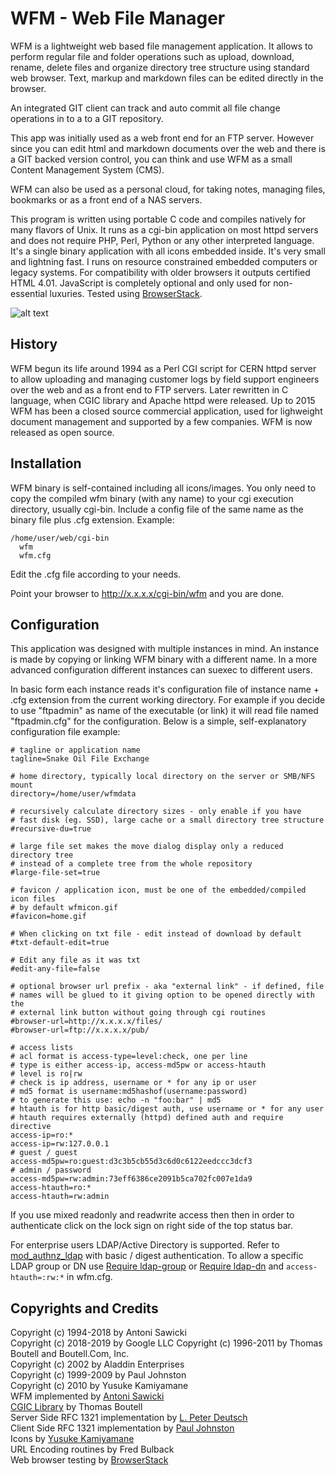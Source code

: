 # WFM - Web File Manager
WFM is a lightweight web based file management application. It allows to perform
regular file and folder operations such as upload, download, rename, delete files
and organize directory tree structure using standard web browser. Text, markup and
markdown files can be edited directly in the browser. 

An integrated GIT client can track and auto commit all file change operations
in to a to a GIT repository.

This app was initially used as a web front end for an FTP server. However since you
can edit html and markdown documents over the web and there is a GIT backed
version control, you can think and use WFM as a small Content Management System (CMS).

WFM can also be used as a personal cloud, for taking notes, managing files, bookmarks
or as a front end of a NAS servers.

This program is written using portable C code and compiles natively
for many flavors of Unix. It runs as a cgi-bin application on most httpd servers
and does not require PHP, Perl, Python or any other interpreted language. It's a single
binary application with all icons embedded inside. It's very small and lightning fast.
I runs on resource constrained embedded computers or legacy systems. For compatibility
with older browsers it outputs certified HTML 4.01. JavaScript is completely optional
and only used for non-essential luxuries. Tested using [BrowserStack](http://www.browserstack.com/).

![alt text](https://raw.githubusercontent.com/tenox7/wfm/master/screenshot.png "WFM Screenshot")

## History
WFM begun its life around 1994 as a Perl CGI script for CERN httpd
server to allow uploading and managing customer logs by field support
engineers over the web and as a front end to FTP servers. Later rewritten in
C language, when CGIC library and Apache httpd were released. Up to 2015 WFM
has been a closed source commercial application, used for lighweight document
management and supported by a few companies. WFM is now released as open source.


## Installation
WFM binary is self-contained including all icons/images. You only need
to copy the compiled wfm binary (with any name) to your cgi execution
directory, usually cgi-bin. Include a config file of the same name as the
binary file plus .cfg extension. Example:

    /home/user/web/cgi-bin
      wfm
      wfm.cfg

Edit the .cfg file according to your needs.

Point your browser to http://x.x.x.x/cgi-bin/wfm and you are done.

## Configuration
This application was designed with multiple instances in mind. An instance
is made by copying or linking WFM binary with a different name. In a more
advanced configuration different instances can suexec to different users.

In basic form each instance reads it's configuration file of 
instance name + .cfg extension from the current working directory.
For example if you decide to use "ftpadmin" as name of the executable
(or link) it will read file named "ftpadmin.cfg" for the configuration.
Below is a simple, self-explanatory configuration file example:

    # tagline or application name
    tagline=Snake Oil File Exchange

    # home directory, typically local directory on the server or SMB/NFS mount
    directory=/home/user/wfmdata

    # recursively calculate directory sizes - only enable if you have
    # fast disk (eg. SSD), large cache or a small directory tree structure
    #recursive-du=true

    # large file set makes the move dialog display only a reduced directory tree
    # instead of a complete tree from the whole repository
    #large-file-set=true

    # favicon / application icon, must be one of the embedded/compiled icon files
    # by default wfmicon.gif
    #favicon=home.gif

    # When clicking on txt file - edit instead of download by default
    #txt-default-edit=true

    # Edit any file as it was txt
    #edit-any-file=false

    # optional browser url prefix - aka "external link" - if defined, file
    # names will be glued to it giving option to be opened directly with the
    # external link button without going through cgi routines
    #browser-url=http://x.x.x.x/files/
    #browser-url=ftp://x.x.x.x/pub/

    # access lists 
    # acl format is access-type=level:check, one per line
    # type is either access-ip, access-md5pw or access-htauth
    # level is ro|rw
    # check is ip address, username or * for any ip or user
    # md5 format is username:md5hashof(username:password) 
    # to generate this use: echo -n "foo:bar" | md5
    # htauth is for http basic/digest auth, use username or * for any user
    # htauth requires externally (httpd) defined auth and require directive
    access-ip=ro:*
    access-ip=rw:127.0.0.1
    # guest / guest
    access-md5pw=ro:guest:d3c3b5cb55d3c6d0c6122eedccc3dcf3
    # admin / password
    access-md5pw=rw:admin:73eff6386ce2091b5ca702fc007e1da9
    access-htauth=ro:*
    access-htauth=rw:admin

If you use mixed readonly and readwrite access then then in order to authenticate
click on the lock sign on right side of the top status bar.

For enterprise users LDAP/Active Directory is supported. 
Refer to [mod_authnz_ldap](https://httpd.apache.org/docs/2.4/mod/mod_authnz_ldap.html) 
with basic / digest authentication. To allow a specific LDAP group or DN use
[Require ldap-group](https://httpd.apache.org/docs/2.4/mod/mod_authnz_ldap.html#reqgroup) 
or [Require ldap-dn](https://httpd.apache.org/docs/2.4/mod/mod_authnz_ldap.html#reqdn) 
and `access-htauth=:rw:*` in wfm.cfg.

## Copyrights and Credits
Copyright (c) 1994-2018 by Antoni Sawicki  
Copyright (c) 2018-2019 by Google LLC
Copyright (c) 1996-2011 by Thomas Boutell and Boutell.Com, Inc.  
Copyright (c) 2002 by Aladdin Enterprises  
Copyright (c) 1999-2009 by Paul Johnston  
Copyright (c) 2010 by Yusuke Kamiyamane  
WFM implemented by [Antoni Sawicki](http://www.tenox.net/)  
[CGIC Library](https://www.boutell.com/cgic/) by Thomas Boutell  
Server Side RFC 1321 implementation by [L. Peter Deutsch](https://sourceforge.net/projects/libmd5-rfc/files/)  
Client Side RFC 1321 implementation by [Paul Johnston](http://pajhome.org.uk/crypt/md5/index.html)  
Icons by [Yusuke Kamiyamane](http://p.yusukekamiyamane.com/)  
URL Encoding routines by Fred Bulback  
Web browser testing by [BrowserStack](http://www.browserstack.com/)  

